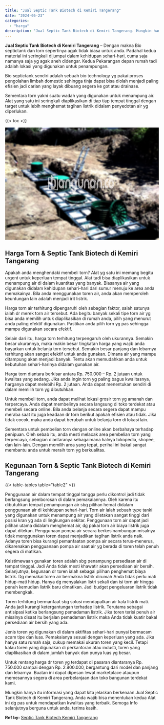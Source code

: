 ```yaml
---
title: "Jual Septic Tank Biotech di Kemiri Tangerang"
date: "2024-05-23"
categories: 
  - "harga"
description: "Jual Septic Tank Biotech di Kemiri Tangerang. Mungkin hanya itu informasi yang dapat kita jelaskan berkenaan Jual Septic Tank Biotech di Kemiri Tangerang. An..."
---
```


**Jual Septic Tank Biotech di Kemiri Tangerang** – Dengan makna Bio septictank dan torn sepertinya agak tidak biasa untuk anda. Padahal kedua material ini seringkali dijumpai dalam kehidupan sehari-hari, cuma saja namanya saja yg agak aneh didengar. Kedua Pekarangan depan rumah tadi adalah lokasi yang digunakan untuk penampungan.

Bio septictank sendiri adalah sebuah bio technology yg pakai proses pengolahan limbah domestic sehingga tinja dapat bisa diolah menjadi paling efisien jadi carian yang layak dibuang segera ke got atau drainase.

Sementara torn yakni suatu wadah yang digunakan untuk menampung air. Alat yang satu ini seringkali diaplikasikan di tiap tiap tempat tinggal dengan target untuk lebih menghemat tagihan listrik didalam penyedotan air yg diperlukan.

{{< toc >}}

![Jual Septic Tank Biotech di Kemiri Tangerang](/images/jual-bio-septictank-42.png)

## Harga Torn & Septic Tank Biotech di Kemiri Tangerang

Apakah anda menghendaki membeli torn? Alat yg satu ini memang begitu urgent untuk keperluan tempat tinggal. Alat tadi bisa diaplikasikan untuk menampung air di dalam kuantitas yang banyak. Biasanya air yang digunakan didalam kehidupan sehari-hari dari sumur menuju ke area anda memakainya. Bila anda menggunakan toren air, anda akan memperoleh keuntungan lain adalah menjadi irit listrik.

Harga torn air terhitung dipengaruhi oleh sebagian faktor, salah satunya ialah dr merek torn air tersebut. Ada begitu banyak sekali tipe torn air yg bisa anda memilih untuk diaplikasikan di rumah anda, pilih yang menurut anda paling efektif digunakan. Pastikan anda pilih torn yg pas sehingga mampu digunakan secara efektif.

Selain dari itu, harga torn terhitung terpengaruh oleh ukurannya. Semakin besar ukurannya, maka makin besar tingkatan harga yang wajib anda bayarkan untuk belanja torn tersebut. Semakin besar panjang dan lebarnya terhitung akan sangat efektif untuk anda gunakan. Dimana air yang mampu ditampung akan menjadi banyak. Tentu akan memudahkan anda untuk kebutuhan sehari-harinya didalam gunakan air.

Harga torn diantara berkisar antara Rp. 750.000 – Rp. 2 jutaan untuk kwalitas yang sedang. Jika anda ingin torn yg paling bagus kwalitasnya, harganya dapat melebihi Rp. 2 jutaan. Anda dapat menentukan sendiri di dalam memilih torn yg dibutuhkan.

Untuk membeli torn, anda dapat melihat lokasi grosir torn yg amanah dan terpercaya. Anda dapat membelinya secara langsung di toko terdekat atau membeli secara online. Bila anda belanja secara segera dapat mampu meraba saat itu juga keadaan dr torn berikut apakah efisien atau tidak. Jika tidak cocok, maka anda dapat berubah untuk belanja torn di lokasi lain.

Sementara untuk pembelian torn dengan online akan berbahaya terhadap penipuan. Oleh sebab itu, anda mesti melacak area pembelian torn yang terpercaya, sebagian diantaranya sebagaimana halnya tokopedia, shopee, dan lain-lain. Dengan memilih area yang tepat, perihal ini bakal sangat membantu anda untuk meraih torn yg berkualitas.

## Kegunaan Torn & Septic Tank Biotech di Kemiri Tangerang

{{< table-tables table="table2" >}}

Penggunaan air dalam tempat tinggal tangga perlu dikontrol jadi tidak berlangsung pemborosan di dalam pemakaiannya. Oleh karena itu dibutuhkan tempat penampungan air sbg pilihan hemat didalam penggunaan air di kehidupan sehari-hari. Torn air ialah sebuah type tanki yang digunakan untuk menampung air yang diletakan sangat tinggi dari posisi kran yg ada di lingkungan sekitar. Penggunaan torn air dapat jadi pilihan utama didalam menghemat air, dg pakai torn air biaya listrik juga dapat ditekan. Penggunaan pompa air secara berkesinambungan misalnya tidak menggunakan toren dapat menjadikan tagihan listrik anda naik. Adanya toren bisa kurangi pemanfaatan pompa air secara terus-menerus, dikarenakan pengguanaan pompa air saat air yg berada di toren telah penuh segera di matikan.

Keistimewaan gunakan toren adalah sbg penampung persediaan air di tempat tinggal. Jadi Anda tidak mesti khawatir akan persediaan air bersih. Selanjutnya, kegunaan dr toren ialah sebagai pilihan penghemat biaya listrik. Dg memakai toren air bermakna listrik dirumah Anda tidak perlu mati hidup-mati hidup. Hanya dg menyalakan listri sekali dan isi torn air hingga penuh kemudian listrik baru dimatikan. Jadi budget pengeluaran listrik tidak membengkak.

Toren terhitung bermanfaat sbg solusi mendapatkan air kala listrik mati. Anda jadi kurangi ketergantungan terhadap listrik. Terutama sebagai antisipasi ketika berlangsung pemadaman listrik. Jika toren terisi penuh air misalnya disaat itu berjalan pemadaman listrik maka Anda tidak kuatir bakal persediaan air bersih yang ada.

Jenis toren yg digunakan di dalam aktifitas sehari-hari punyai bermacam acam tipe dan luas. Pemakaianya sesuai dengan keperluan yang ada. Jika hanya satu rumah saja, cukup memakai ukuran toren yang kecil. Tetapi kalau toren yang digunakan di perkantoran atau industi, toren yang diaplikasikan di dalam jumlah banyak dan punya luas yg besar.

Untuk rentang harga dr toren yg terdapat di pasaran diantaranya Rp. 750.000 sampai dengan Rp. 2.800.000, bergantung dari model dan panjang dan lebarnya. Buatan ini dapat dipesan lewat marketplace ataupun memesannya segera di area perbelanjaan dan toko bangunan terdekat kami.

Mungkin hanya itu informasi yang dapat kita jelaskan berkenaan Jual Septic Tank Biotech di Kemiri Tangerang. Anda wajib bisa menentukan kedua Alat ini dg pas untuk mendapatkan kwalitas yang terbaik. Semoga Info selanjutnya berguna untuk anda, terima kasih.

**Ref by:** [Septic Tank Biotech Kemiri Tangerang](https://id.wikipedia.org/wiki/Septic)
